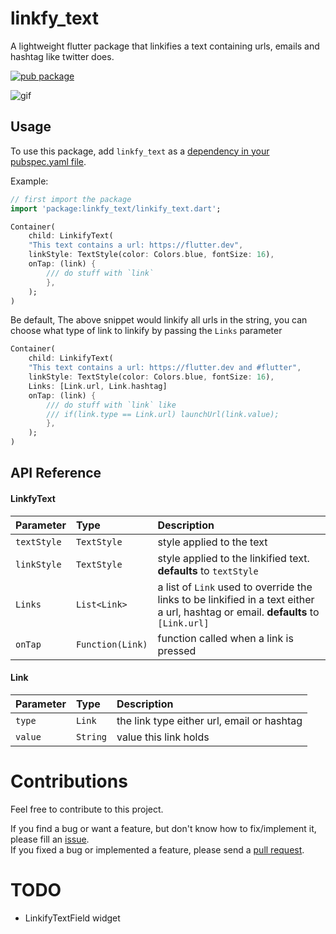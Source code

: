 # linkfy_text

A lightweight flutter package that linkifies a text containing urls, emails and hashtag like twitter does.

[![pub package](https://img.shields.io/pub/v/linkfy_text.svg)](https://pub.dev/packages/linkfy_text)

![gif](https://github.com/Iamstanlee/linkfy_text/blob/main/ezgif.com-gif-maker.gif)

## Usage

To use this package, add `linkfy_text` as a [dependency in your pubspec.yaml file](https://pub.dev/packages/linkfy_text/).

Example:

```dart
// first import the package
import 'package:linkfy_text/linkify_text.dart';

Container(
    child: LinkifyText(
    "This text contains a url: https://flutter.dev",
    linkStyle: TextStyle(color: Colors.blue, fontSize: 16),
    onTap: (link) {
        /// do stuff with `link`
        },
    );
)
```

Be default, The above snippet would linkify all urls in the string, you can choose what type of link to linkify by passing the `Links` parameter

```dart
Container(
    child: LinkifyText(
    "This text contains a url: https://flutter.dev and #flutter",
    linkStyle: TextStyle(color: Colors.blue, fontSize: 16),
    Links: [Link.url, Link.hashtag]
    onTap: (link) {
        /// do stuff with `link` like
        /// if(link.type == Link.url) launchUrl(link.value);
        },
    );
)
```

## API Reference

#### LinkfyText

| Parameter   | Type             | Description                                                                                                                        |
| :---------- | :--------------- | :--------------------------------------------------------------------------------------------------------------------------------- |
| `textStyle` | `TextStyle`      | style applied to the text                                                                                                          |
| `linkStyle` | `TextStyle`      | style applied to the linkified text. **defaults** to `textStyle`                                                                   |
| `Links`     | `List<Link>`     | a list of `Link` used to override the links to be linkified in a text either a url, hashtag or email. **defaults** to `[Link.url]` |
| `onTap`     | `Function(Link)` | function called when a link is pressed                                                                                             |

#### Link

| Parameter | Type     | Description                                |
| :-------- | :------- | :----------------------------------------- |
| `type`    | `Link`   | the link type either url, email or hashtag |
| `value`   | `String` | value this link holds                      |

# Contributions

Feel free to contribute to this project.

If you find a bug or want a feature, but don't know how to fix/implement it, please fill an [issue](https://github.com/Iamstanlee/linkfy_text/issues).  
If you fixed a bug or implemented a feature, please send a [pull request](https://github.com/Iamstanlee/linkfy_text/pulls).

# TODO

- LinkifyTextField widget
